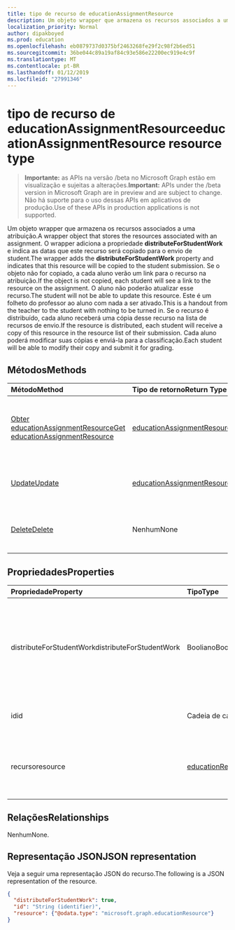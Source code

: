 ```yaml
---
title: tipo de recurso de educationAssignmentResource
description: Um objeto wrapper que armazena os recursos associados a uma atribuição. O wrapper adiciona a propriedade **distributeForStudentWork** e indica as datas que este recurso será
localization_priority: Normal
author: dipakboyed
ms.prod: education
ms.openlocfilehash: eb0879737d0375bf2463268fe29f2c98f2b6ed51
ms.sourcegitcommit: 36be044c89a19af84c93e586e22200ec919e4c9f
ms.translationtype: MT
ms.contentlocale: pt-BR
ms.lasthandoff: 01/12/2019
ms.locfileid: "27991346"
---
```

# <a name="educationassignmentresource-resource-type"></a><span data-ttu-id="f55e7-104">tipo de recurso de educationAssignmentResource</span><span class="sxs-lookup"><span data-stu-id="f55e7-104">educationAssignmentResource resource type</span></span>

> <span data-ttu-id="f55e7-105">**Importante:** as APIs na versão /beta no Microsoft Graph estão em visualização e sujeitas a alterações.</span><span class="sxs-lookup"><span data-stu-id="f55e7-105">**Important:** APIs under the /beta version in Microsoft Graph are in preview and are subject to change.</span></span> <span data-ttu-id="f55e7-106">Não há suporte para o uso dessas APIs em aplicativos de produção.</span><span class="sxs-lookup"><span data-stu-id="f55e7-106">Use of these APIs in production applications is not supported.</span></span>

<span data-ttu-id="f55e7-107">Um objeto wrapper que armazena os recursos associados a uma atribuição.</span><span class="sxs-lookup"><span data-stu-id="f55e7-107">A wrapper object that stores the resources associated with an assignment.</span></span> <span data-ttu-id="f55e7-108">O wrapper adiciona a propriedade **distributeForStudentWork** e indica as datas que este recurso será copiado para o envio de student.</span><span class="sxs-lookup"><span data-stu-id="f55e7-108">The wrapper adds the **distributeForStudentWork** property and indicates that this resource will be copied to the student submission.</span></span>  <span data-ttu-id="f55e7-109">Se o objeto não for copiado, a cada aluno verão um link para o recurso na atribuição.</span><span class="sxs-lookup"><span data-stu-id="f55e7-109">If the object is not copied, each student will see a link to the resource on the assignment.</span></span> <span data-ttu-id="f55e7-110">O aluno não poderão atualizar esse recurso.</span><span class="sxs-lookup"><span data-stu-id="f55e7-110">The student will not be able to update this resource.</span></span> <span data-ttu-id="f55e7-111">Este é um folheto do professor ao aluno com nada a ser ativado.</span><span class="sxs-lookup"><span data-stu-id="f55e7-111">This is a handout from the teacher to the student with nothing to be turned in.</span></span> <span data-ttu-id="f55e7-112">Se o recurso é distribuído, cada aluno receberá uma cópia desse recurso na lista de recursos de envio.</span><span class="sxs-lookup"><span data-stu-id="f55e7-112">If the resource is distributed, each student will receive a copy of this resource in the resource list of their submission.</span></span> <span data-ttu-id="f55e7-113">Cada aluno poderá modificar suas cópias e enviá-la para a classificação.</span><span class="sxs-lookup"><span data-stu-id="f55e7-113">Each student will be able to modify their copy and submit it for grading.</span></span>


## <a name="methods"></a><span data-ttu-id="f55e7-114">Métodos</span><span class="sxs-lookup"><span data-stu-id="f55e7-114">Methods</span></span>

| <span data-ttu-id="f55e7-115">Método</span><span class="sxs-lookup"><span data-stu-id="f55e7-115">Method</span></span>           | <span data-ttu-id="f55e7-116">Tipo de retorno</span><span class="sxs-lookup"><span data-stu-id="f55e7-116">Return Type</span></span>    |<span data-ttu-id="f55e7-117">Descrição</span><span class="sxs-lookup"><span data-stu-id="f55e7-117">Description</span></span>|
|:---------------|:--------|:----------|
|[<span data-ttu-id="f55e7-118">Obter educationAssignmentResource</span><span class="sxs-lookup"><span data-stu-id="f55e7-118">Get educationAssignmentResource</span></span>](../api/educationassignmentresource-get.md) | [<span data-ttu-id="f55e7-119">educationAssignmentResource</span><span class="sxs-lookup"><span data-stu-id="f55e7-119">educationAssignmentResource</span></span>](educationassignmentresource.md) |<span data-ttu-id="f55e7-120">Leia as propriedades e os relacionamentos de um objeto **educationAssignmentResource** .</span><span class="sxs-lookup"><span data-stu-id="f55e7-120">Read properties and relationships of an **educationAssignmentResource** object.</span></span>|
|[<span data-ttu-id="f55e7-121">Update</span><span class="sxs-lookup"><span data-stu-id="f55e7-121">Update</span></span>](../api/educationassignmentresource-update.md) | [<span data-ttu-id="f55e7-122">educationAssignmentResource</span><span class="sxs-lookup"><span data-stu-id="f55e7-122">educationAssignmentResource</span></span>](educationassignmentresource.md) |<span data-ttu-id="f55e7-123">Atualize um objeto **educationAssignmentResource** .</span><span class="sxs-lookup"><span data-stu-id="f55e7-123">Update an **educationAssignmentResource** object.</span></span> |
|[<span data-ttu-id="f55e7-124">Delete</span><span class="sxs-lookup"><span data-stu-id="f55e7-124">Delete</span></span>](../api/educationassignmentresource-delete.md) | <span data-ttu-id="f55e7-125">Nenhum</span><span class="sxs-lookup"><span data-stu-id="f55e7-125">None</span></span> |<span data-ttu-id="f55e7-126">Exclua um objeto **educationAssignmentResource** .</span><span class="sxs-lookup"><span data-stu-id="f55e7-126">Delete an **educationAssignmentResource** object.</span></span> |

## <a name="properties"></a><span data-ttu-id="f55e7-127">Propriedades</span><span class="sxs-lookup"><span data-stu-id="f55e7-127">Properties</span></span>
| <span data-ttu-id="f55e7-128">Propriedade</span><span class="sxs-lookup"><span data-stu-id="f55e7-128">Property</span></span>     | <span data-ttu-id="f55e7-129">Tipo</span><span class="sxs-lookup"><span data-stu-id="f55e7-129">Type</span></span>   |<span data-ttu-id="f55e7-130">Descrição</span><span class="sxs-lookup"><span data-stu-id="f55e7-130">Description</span></span>|
|:---------------|:--------|:----------|
|<span data-ttu-id="f55e7-131">distributeForStudentWork</span><span class="sxs-lookup"><span data-stu-id="f55e7-131">distributeForStudentWork</span></span>|<span data-ttu-id="f55e7-132">Booliano</span><span class="sxs-lookup"><span data-stu-id="f55e7-132">Boolean</span></span>|<span data-ttu-id="f55e7-133">Indica se este recurso deve ser copiado para cada envio estudante para envio e modificação.</span><span class="sxs-lookup"><span data-stu-id="f55e7-133">Indicates whether this resource should be copied to each student submission for modification and submission.</span></span>|
|<span data-ttu-id="f55e7-134">id</span><span class="sxs-lookup"><span data-stu-id="f55e7-134">id</span></span>|<span data-ttu-id="f55e7-135">Cadeia de caracteres</span><span class="sxs-lookup"><span data-stu-id="f55e7-135">String</span></span>| <span data-ttu-id="f55e7-136">Identificação desse recurso.</span><span class="sxs-lookup"><span data-stu-id="f55e7-136">ID of this resource.</span></span> <span data-ttu-id="f55e7-137">Somente leitura.</span><span class="sxs-lookup"><span data-stu-id="f55e7-137">Read-only.</span></span>|
|<span data-ttu-id="f55e7-138">recurso</span><span class="sxs-lookup"><span data-stu-id="f55e7-138">resource</span></span>|[<span data-ttu-id="f55e7-139">educationResource</span><span class="sxs-lookup"><span data-stu-id="f55e7-139">educationResource</span></span>](educationresource.md)|<span data-ttu-id="f55e7-140">Objeto de recurso que tiver sido associado essa atribuição.</span><span class="sxs-lookup"><span data-stu-id="f55e7-140">Resource object that has been associated with this assignment.</span></span>|

## <a name="relationships"></a><span data-ttu-id="f55e7-141">Relações</span><span class="sxs-lookup"><span data-stu-id="f55e7-141">Relationships</span></span>
<span data-ttu-id="f55e7-142">Nenhum</span><span class="sxs-lookup"><span data-stu-id="f55e7-142">None.</span></span>


## <a name="json-representation"></a><span data-ttu-id="f55e7-143">Representação JSON</span><span class="sxs-lookup"><span data-stu-id="f55e7-143">JSON representation</span></span>

<span data-ttu-id="f55e7-144">Veja a seguir uma representação JSON do recurso.</span><span class="sxs-lookup"><span data-stu-id="f55e7-144">The following is a JSON representation of the resource.</span></span>

<!-- {
  "blockType": "resource",
  "optionalProperties": [

  ],
  "@odata.type": "microsoft.graph.educationAssignmentResource"
}-->

```json
{
  "distributeForStudentWork": true,
  "id": "String (identifier)",
  "resource": {"@odata.type": "microsoft.graph.educationResource"}
}

```

<!-- uuid: 8fcb5dbc-d5aa-4681-8e31-b001d5168d79
2015-10-25 14:57:30 UTC -->
<!-- {
  "type": "#page.annotation",
  "description": "educationAssignmentResource resource",
  "keywords": "",
  "section": "documentation",
  "tocPath": ""
}-->
